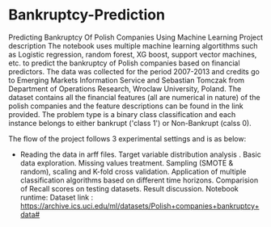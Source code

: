 # Bankruptcy-Prediction

Predicting Bankruptcy Of Polish Companies Using Machine Learning
Project description
The notebook uses multiple machine learning algortithms such as Logistic regression, random forest, XG boost, support vector machines, etc. to predict the bankruptcy of Polish companies based on financial predictors. The data was collected for the period 2007-2013 and credits go to Emerging Markets Information Service and Sebastian Tomczak from Department of Operations Research, Wroclaw University, Poland. The dataset contains all the financial features (all are numerical in nature) of the polish companies and the feature descriptions can be found in the link provided. The problem type is a binary class classification and each instance belongs to either bankrupt ('class 1') or Non-Bankrupt (calss 0).

The flow of the project follows 3 experimental settings and is as below:

- Reading the data in arff files.
Target variable distribution analysis .
Basic data exploration.
Missing values treatment.
Sampling (SMOTE & random), scaling and K-fold cross validation.
Application of multiple classification algorithms based on different time horizons.
Comparision of Recall scores on testing datasets.
Result discussion.
Notebook runtime:
Dataset link : https://archive.ics.uci.edu/ml/datasets/Polish+companies+bankruptcy+data#
